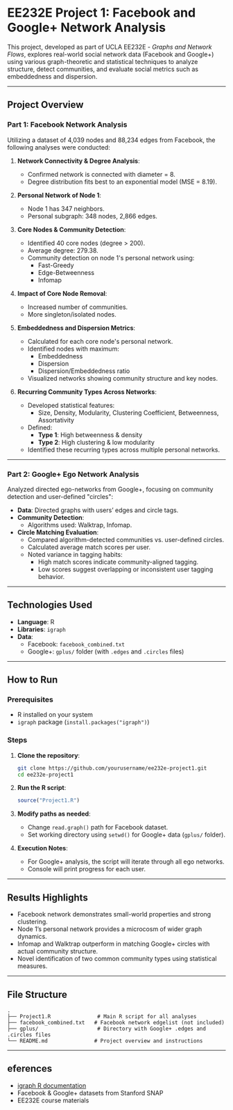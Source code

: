 # EE232E Project 1: Facebook and Google+ Network Analysis

This project, developed as part of UCLA EE232E - *Graphs and Network Flows*, explores real-world social network data (Facebook and Google+) using various graph-theoretic and statistical techniques to analyze structure, detect communities, and evaluate social metrics such as embeddedness and dispersion.

---

## Project Overview

### Part 1: Facebook Network Analysis

Utilizing a dataset of 4,039 nodes and 88,234 edges from Facebook, the following analyses were conducted:

1. **Network Connectivity & Degree Analysis**:
   - Confirmed network is connected with diameter = 8.
   - Degree distribution fits best to an exponential model (MSE = 8.19).

2. **Personal Network of Node 1**:
   - Node 1 has 347 neighbors.
   - Personal subgraph: 348 nodes, 2,866 edges.

3. **Core Nodes & Community Detection**:
   - Identified 40 core nodes (degree > 200).
   - Average degree: 279.38.
   - Community detection on node 1's personal network using:
     - Fast-Greedy
     - Edge-Betweenness
     - Infomap

4. **Impact of Core Node Removal**:
   - Increased number of communities.
   - More singleton/isolated nodes.

5. **Embeddedness and Dispersion Metrics**:
   - Calculated for each core node's personal network.
   - Identified nodes with maximum:
     - Embeddedness
     - Dispersion
     - Dispersion/Embeddedness ratio
   - Visualized networks showing community structure and key nodes.

6. **Recurring Community Types Across Networks**:
   - Developed statistical features:
     - Size, Density, Modularity, Clustering Coefficient, Betweenness, Assortativity
   - Defined:
     - **Type 1**: High betweenness & density
     - **Type 2**: High clustering & low modularity
   - Identified these recurring types across multiple personal networks.

---

### Part 2: Google+ Ego Network Analysis

Analyzed directed ego-networks from Google+, focusing on community detection and user-defined "circles":

- **Data**: Directed graphs with users’ edges and circle tags.
- **Community Detection**:
  - Algorithms used: Walktrap, Infomap.
- **Circle Matching Evaluation**:
  - Compared algorithm-detected communities vs. user-defined circles.
  - Calculated average match scores per user.
  - Noted variance in tagging habits:
    - High match scores indicate community-aligned tagging.
    - Low scores suggest overlapping or inconsistent user tagging behavior.

---

## Technologies Used

- **Language**: R
- **Libraries**: `igraph`
- **Data**:
  - Facebook: `facebook_combined.txt`
  - Google+: `gplus/` folder (with `.edges` and `.circles` files)

---

## How to Run

### Prerequisites

- R installed on your system
- `igraph` package (`install.packages("igraph")`)

### Steps

1. **Clone the repository**:
   ```bash
   git clone https://github.com/yourusername/ee232e-project1.git
   cd ee232e-project1
   ```

2. **Run the R script**:
   ```r
   source("Project1.R")
   ```

3. **Modify paths as needed**:
   - Change `read.graph()` path for Facebook dataset.
   - Set working directory using `setwd()` for Google+ data (`gplus/` folder).

4. **Execution Notes**:
   - For Google+ analysis, the script will iterate through all ego networks.
   - Console will print progress for each user.

---

## Results Highlights

- Facebook network demonstrates small-world properties and strong clustering.
- Node 1’s personal network provides a microcosm of wider graph dynamics.
- Infomap and Walktrap outperform in matching Google+ circles with actual community structure.
- Novel identification of two common community types using statistical measures.

---

## File Structure

```
.
├── Project1.R               # Main R script for all analyses
├── facebook_combined.txt   # Facebook network edgelist (not included)
├── gplus/                   # Directory with Google+ .edges and .circles files
└── README.md               # Project overview and instructions
```

---

## eferences

- [igraph R documentation](https://igraph.org/r/)
- Facebook & Google+ datasets from Stanford SNAP
- EE232E course materials
